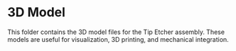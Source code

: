 # 3D Model

This folder contains the 3D model files for the Tip Etcher assembly. These models are useful for visualization, 3D printing, and mechanical integration.